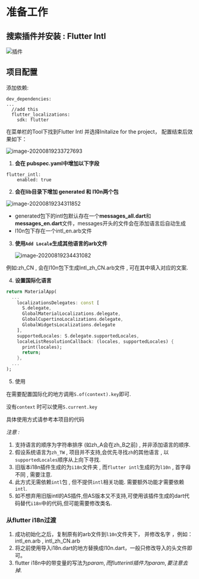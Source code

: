 # 准备工作

## 搜索插件并安装 : Flutter Intl

![插件](http://pictures-upyun.test.upcdn.net/img/20200413204441591.png)

## 项目配置

添加依赖:

```
dev_dependencies:
...
  //add this
  flutter_localizations:
    sdk: flutter

```

在菜单栏的Tool下找到Flutter Intl 并选择Initalize for the project， 配置结束后效果如下：

![image-20200819233727693](http://pictures-upyun.test.upcdn.net/img/image-20200819233727693.png)

1. **会在 pubspec.yaml中增加以下字段**

```
flutter_intl:  
    enabled: true
```

2. **会在lib目录下增加 generated 和 l10n两个包**

![image-20200819234311852](http://pictures-upyun.test.upcdn.net/img/image-20200819234311852.png)

- generated包下的intl包默认存在一个**messages_all.dart**和**messages_en.dart**文件，messages开头的文件会在添加语言后自动生成
- l10n包下存在一个intl_en.arb文件

3. **使用`Add Locale`生成其他语言的arb文件**

   ![image-20200819234431082](http://pictures-upyun.test.upcdn.net/img/image-20200819234431082.png)

例如:zh_CN , 会在l10n包下生成Intl_zh_CN.arb文件 , 可在其中填入对应的文案.

4. **设置国际化语言**

```dart
return MaterialApp(
  ...
    localizationsDelegates: const [
      S.delegate,
      GlobalMaterialLocalizations.delegate,
      GlobalCupertinoLocalizations.delegate,
      GlobalWidgetsLocalizations.delegate
    ],
    supportedLocales: S.delegate.supportedLocales,
    localeListResolutionCallback: (locales, supportedLocales) {
      print(locales);
      return;
    },
  ...
);

```

5. 使用

在需要配置国际化的地方调用`S.of(context).key`即可.

没有`context` 时可以使用`S.current.key`

具体使用方式请参考本项目的代码

*注意 :*

1. 支持语言的顺序为字符串排序 (如zh_A会在zh_B之前) , 并非添加语言的顺序.
2. 假设系统语言为`zh_TW` , 项目并不支持,会优先寻找`zh`的其他语言 , 以`supportedLocales`顺序从上向下寻找.
3. 旧版本i18n插件生成的为`i18n`文件夹 , 而`flutter intl`生成的为`l10n` , 首字母不同 , 需要注意.
4. 此方式无需依赖`intl`包 , 但不提供`intl`相关功能. 需要额外功能才需要依赖`intl`.
5. 如不想弃用旧版intl的AS插件,但AS版本又不支持,可使用该插件生成的dart代码替代`i18n`中的代码,但可能需要修改类名.

### 从flutter i18n过渡
 1. 成功初始化之后，复制原有的arb文件到`l10n`文件夹下， 并修改名字 ，例如：intl_en.arb , intl_zh_CN.arb
 2. 将之前使用导入i18n.dart的地方替换成l10n.dart，一般只修改导入的头文件即可。
 3. flutter i18n中的带变量的写法为${param},而flutter intl插件为{param},要注意去掉$.
